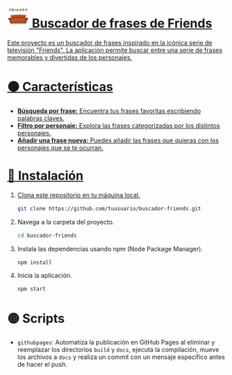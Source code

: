 # <a href="https://friends-phrase-search-engine.maragil.com/" target="_blank" rel="noreferrer"> <img src="src/img/sofa.jpg" alt="logo" width="50" height="50"/> Buscador de frases de Friends

Este proyecto es un buscador de frases inspirado en la icónica serie de televisión "Friends". 
La aplicación permite buscar entre una serie de frases memorables y divertidas de los personajes.

# 🟠 Características

- **Búsqueda por frase:** Encuentra tus frases favoritas escribiendo palabras claves.
- **Filtro por personaje:** Explora las frases categorizadas por los distintos personajes.
- **Añadir una frase nueva:** Puedes añadir las frases que quieras con los personajes que se te ocurran.

# 🔵 Instalación

1. Clona este repositorio en tu máquina local.
   ```bash
   git clone https://github.com/tuusuario/buscador-friends.git
   ```
2. Navega a la carpeta del proyecto.
   ```bash
   cd buscador-friends
   ```
3. Instala las dependencias usando npm (Node Package Manager).
    ```bash
    npm install
    ```
4. Inicia la aplicación.
    ```bash
    npm start
    ```

# 🟡 Scripts

- `githubpages`: Automatiza la publicación en GitHub Pages al eliminar y reemplazar los directorios `build` y `docs`, ejecuta la compilación, mueve los archivos a `docs` y realiza un commit con un mensaje específico antes de hacer el push.
